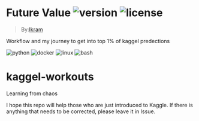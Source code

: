 # Future Value ![version](https://img.shields.io/github/v/tag/gajaguar/future-value?label=version) ![license](https://img.shields.io/github/license/gajaguar/future-value)

> By:[Ikram](https://github.com/flyingpizza)

Workflow and my journey to get into top 1% of kaggel predections 

![python](https://img.shields.io/badge/Python-FFD43B?style=for-the-badge&logo=python&logoColor=darkgreen)
![docker](https://img.shields.io/badge/Docker-2CA5E0?style=for-the-badge&logo=docker&logoColor=white)
![linux](https://img.shields.io/badge/Linux-FCC624?style=for-the-badge&logo=linux&logoColor=black)
![bash](https://img.shields.io/badge/Shell_Script-121011?style=for-the-badge&logo=gnu-bash&logoColor=white)

# kaggel-workouts
Learning from chaos 

I hope this repo will help those who are just introduced to Kaggle. If there is anything that needs to be corrected, please leave it in Issue.
